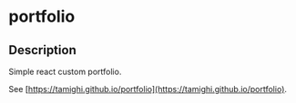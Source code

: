 # portfolio

## Description

Simple react custom portfolio.

See [https://tamighi.github.io/portfolio](https://tamighi.github.io/portfolio).
